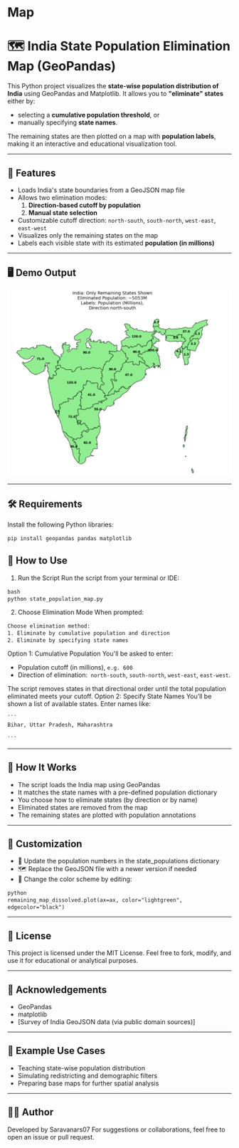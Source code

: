 # Map

# 🗺️ India State Population Elimination Map (GeoPandas)

This Python project visualizes the **state-wise population distribution of India** using GeoPandas and Matplotlib. It allows you to **"eliminate" states** either by:
- selecting a **cumulative population threshold**, or
- manually specifying **state names**.

The remaining states are then plotted on a map with **population labels**, making it an interactive and educational visualization tool.

---

## 📌 Features

- Loads India's state boundaries from a GeoJSON map file
- Allows two elimination modes:
  1. **Direction-based cutoff by population**
  2. **Manual state selection**
- Customizable cutoff direction: `north-south`, `south-north`, `west-east`, `east-west`
- Visualizes only the remaining states on the map
- Labels each visible state with its estimated **population (in millions)**

---

## 🖥️ Demo Output

<p align="center">
  <img src="/Image/Map.jpeg" alt="India State Population Map" width="600"/>
</p>

---

## 🛠️ Requirements
Install the following Python libraries:
```bash
pip install geopandas pandas matplotlib
```


## 🚀 How to Use
 1. Run the Script
  Run the script from your terminal or IDE:
  ```
  bash
  python state_population_map.py
  ```
 2. Choose Elimination Mode
  When prompted:
  ```
  Choose elimination method:
  1. Eliminate by cumulative population and direction
  2. Eliminate by specifying state names
  ```
  Option 1: Cumulative Population
    You'll be asked to enter:
  - Population cutoff (in millions), ```e.g. 600```
  - Direction of elimination:``` north-south```, ```south-north```, ```west-east```, ```east-west```.

  The script removes states in that directional order until the total population eliminated meets your cutoff.
  Option 2: Specify State Names
    You’ll be shown a list of available states. Enter names like:
    
    ```
    Bihar, Uttar Pradesh, Maharashtra
    
    ```
---
## 🧠 How It Works
  - The script loads the India map using GeoPandas
  - It matches the state names with a pre-defined population dictionary
  - You choose how to eliminate states (by direction or by name)
  - Eliminated states are removed from the map
  - The remaining states are plotted with population annotations

---
## 🧩 Customization
  - 🔢 Update the population numbers in the state_populations dictionary
  - 🗺️ Replace the GeoJSON file with a newer version if needed
  - 🎨 Change the color scheme by editing:
  ```
  python
  remaining_map_dissolved.plot(ax=ax, color="lightgreen", edgecolor="black")
  ```
---

## 📘 License
This project is licensed under the MIT License. Feel free to fork, modify, and use it for educational or analytical purposes.

---
## 🙌 Acknowledgements
  - GeoPandas
  - matplotlib
  - [Survey of India GeoJSON data (via public domain sources)]
    
---
## 💬 Example Use Cases
  - Teaching state-wise population distribution
  - Simulating redistricting and demographic filters
  - Preparing base maps for further spatial analysis

---

## 👨‍💻 Author
  Developed by Saravanars07
For suggestions or collaborations, feel free to open an issue or pull request.
